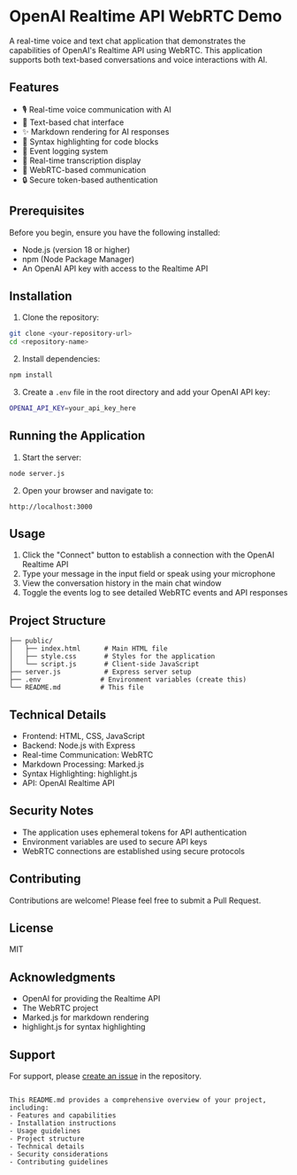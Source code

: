 # OpenAI Realtime API WebRTC Demo

A real-time voice and text chat application that demonstrates the capabilities of OpenAI's Realtime API using WebRTC. This application supports both text-based conversations and voice interactions with AI.

## Features

- 🎙️ Real-time voice communication with AI
- 💬 Text-based chat interface
- ✨ Markdown rendering for AI responses
- 🎨 Syntax highlighting for code blocks
- 📝 Event logging system
- 🔄 Real-time transcription display
- 🎯 WebRTC-based communication
- 🔒 Secure token-based authentication

## Prerequisites

Before you begin, ensure you have the following installed:
- Node.js (version 18 or higher)
- npm (Node Package Manager)
- An OpenAI API key with access to the Realtime API

## Installation

1. Clone the repository:
```bash
git clone <your-repository-url>
cd <repository-name>
```

2. Install dependencies:
```bash
npm install
```

3. Create a `.env` file in the root directory and add your OpenAI API key:
```bash
OPENAI_API_KEY=your_api_key_here
```

## Running the Application

1. Start the server:
```bash
node server.js
```

2. Open your browser and navigate to:
```
http://localhost:3000
```

## Usage

1. Click the "Connect" button to establish a connection with the OpenAI Realtime API
2. Type your message in the input field or speak using your microphone
3. View the conversation history in the main chat window
4. Toggle the events log to see detailed WebRTC events and API responses

## Project Structure

```
├── public/
│   ├── index.html      # Main HTML file
│   ├── style.css       # Styles for the application
│   └── script.js       # Client-side JavaScript
├── server.js           # Express server setup
├── .env               # Environment variables (create this)
└── README.md          # This file
```

## Technical Details

- Frontend: HTML, CSS, JavaScript
- Backend: Node.js with Express
- Real-time Communication: WebRTC
- Markdown Processing: Marked.js
- Syntax Highlighting: highlight.js
- API: OpenAI Realtime API

## Security Notes

- The application uses ephemeral tokens for API authentication
- Environment variables are used to secure API keys
- WebRTC connections are established using secure protocols

## Contributing

Contributions are welcome! Please feel free to submit a Pull Request.

## License

MIT

## Acknowledgments

- OpenAI for providing the Realtime API
- The WebRTC project
- Marked.js for markdown rendering
- highlight.js for syntax highlighting

## Support

For support, please [create an issue](your-repository-url/issues) in the repository.
```

This README.md provides a comprehensive overview of your project, including:
- Features and capabilities
- Installation instructions
- Usage guidelines
- Project structure
- Technical details
- Security considerations
- Contributing guidelines
